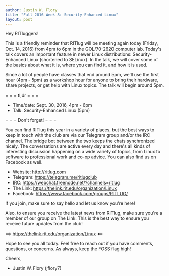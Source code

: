 ```yaml
---
author: Justin W. Flory
title: "Fall 2016 Week 8: Security-Enhanced Linux"
layout: post
---
```


Hey RITluggers!

This is a friendly reminder that RITlug will be meeting again today (Friday, Oct. 14, 2016) from 4pm to 6pm in the GOL/70-2620 computer lab. Today's talk covers an important feature in newer Linux distributions: Security-Enhanced Linux (shortened to SELinux). In the talk, we will cover some of the basics about what it is, where you can find it, and how it is used.

Since a lot of people have classes that end around 5pm, we'll use the first hour (4pm - 5pm) as a workshop hour for anyone to bring their hardware, share projects, or get help with Linux topics. The talk will begin around 5pm.


= = =  tl;dr  = = =

* Time/date: Sept. 30, 2016, 4pm - 6pm
* Talk:      Security-Enhanced Linux (5pm)


= = =  Don't forget!  = = =

You can find RITlug this year in a variety of places, but the best ways to keep in touch with the club are via our Telegram group and/or the IRC channel. The bridge bot between the two keeps the chats synchronized nicely. The conversations are active every day and there's all kinds of interesting discussion happening on a wide variety of topics, from Linux to software to professional work and co-op advice. You can also find us on Facebook as well.

* Website:  http://ritlug.com
* Telegram: https://telegram.me/ritlugclub
* IRC:      https://webchat.freenode.net/?channels=ritlug
* The Link: https://thelink.rit.edu/organization/Linux
* Facebook: https://www.facebook.com/groups/RITLUG/

If you join, make sure to say hello and let us know you're here!

Also, to ensure you receive the latest news from RITlug, make sure you're a member of our group on The Link. This is the best way to ensure you receive future updates from the club!

==> https://thelink.rit.edu/organization/Linux <==


Hope to see you all today. Feel free to reach out if you have comments, questions, or concerns. As always, keep the FOSS flag high!

Cheers,
- Justin W. Flory (jflory7)
